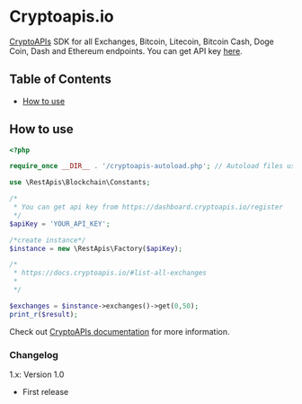 # Cryptoapis.io

[CryptoAPIs](https://cryptoapis.io/) SDK for all Exchanges, Bitcoin, Litecoin, Bitcoin Cash, Doge Coin, Dash and Ethereum endpoints. You can get API key [here](https://dashboard.cryptoapis.io/register).

## Table of Contents

-   [How to use](#howtouse)

## How to use

```php
<?php

require_once __DIR__ . '/cryptoapis-autoload.php'; // Autoload files using Composer autoload

use \RestApis\Blockchain\Constants;

/*
 * You can get api key from https://dashboard.cryptoapis.io/register
 */
$apiKey = 'YOUR_API_KEY';

/*create instance*/
$instance = new \RestApis\Factory($apiKey);

/*
 * https://docs.cryptoapis.io/#list-all-exchanges
 *
 */

$exchanges = $instance->exchanges()->get(0,50);
print_r($result);
``` 

Check out [CryptoAPIs documentation](https://docs.cryptoapis.io) for more information.

### Changelog

1.x: Version 1.0
* First release
